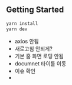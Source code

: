 ## Getting Started

```bash
yarn install
yarn dev
```

- axios 안됨
- 새로고침 안되게?
- 기본 홈 화면 로딩 안됨
- documnet 타이틀 이동
- 이슈 확인
- 
